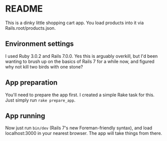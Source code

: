 # README

This is a dinky little shopping cart app. You load products into it via Rails.root/products.json.

## Environment settings

I used Ruby 3.0.2 and Rails 7.0.0. Yes this is arguably overkill, but I'd been wanting to brush up on the basics of Rails 7 for a while now, and figured why not kill two birds with one stone?

## App preparation

You'll need to prepare the app first. I created a simple Rake task for this. Just simply run `rake prepare_app`.

## App running

Now just run `bin/dev` (Rails 7's new Foreman-friendly syntax), and load localhost:3000 in your nearest browser. The app will take things from there.